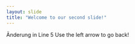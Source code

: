```yaml
---
layout: slide
title: "Welcome to our second slide!"
---
```

Änderung in Line 5
Use the left arrow to go back!
